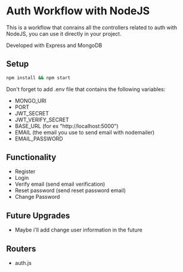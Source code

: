 # Auth Workflow with NodeJS

This is a workflow that conrains all the controllers related to auth with NodeJS, you can use it directly in your project.

Developed with Express and MongoDB


## Setup

```bash
npm install && npm start
```

Don't forget to add .env file that contains the following variables:

- MONGO_URI
- PORT
- JWT_SECRET
- JWT_VERIFY_SECRET
- BASE_URL (for ex "http://localhost:5000")
- EMAIL (the email you use to send email with nodemailer)
- EMAIL_PASSWORD


## Functionality

- Register
- Login
- Verify email (send email verification)
- Reset password (send reset password email)
- Change Password

## Future Upgrades

- Maybe i'll add change user information in the future

## Routers

- auth.js
